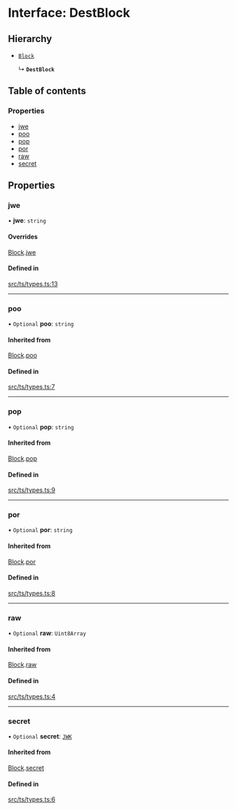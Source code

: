 # Interface: DestBlock

## Hierarchy

- [`Block`](Block.md)

  ↳ **`DestBlock`**

## Table of contents

### Properties

- [jwe](DestBlock.md#jwe)
- [poo](DestBlock.md#poo)
- [pop](DestBlock.md#pop)
- [por](DestBlock.md#por)
- [raw](DestBlock.md#raw)
- [secret](DestBlock.md#secret)

## Properties

### jwe

• **jwe**: `string`

#### Overrides

[Block](Block.md).[jwe](Block.md#jwe)

#### Defined in

[src/ts/types.ts:13](https://gitlab.com/i3-market/code/wp3/t3.3/non-repudiable-exchange/non-repudiable-proofs/-/blob/cd48614/src/ts/types.ts#L13)

___

### poo

• `Optional` **poo**: `string`

#### Inherited from

[Block](Block.md).[poo](Block.md#poo)

#### Defined in

[src/ts/types.ts:7](https://gitlab.com/i3-market/code/wp3/t3.3/non-repudiable-exchange/non-repudiable-proofs/-/blob/cd48614/src/ts/types.ts#L7)

___

### pop

• `Optional` **pop**: `string`

#### Inherited from

[Block](Block.md).[pop](Block.md#pop)

#### Defined in

[src/ts/types.ts:9](https://gitlab.com/i3-market/code/wp3/t3.3/non-repudiable-exchange/non-repudiable-proofs/-/blob/cd48614/src/ts/types.ts#L9)

___

### por

• `Optional` **por**: `string`

#### Inherited from

[Block](Block.md).[por](Block.md#por)

#### Defined in

[src/ts/types.ts:8](https://gitlab.com/i3-market/code/wp3/t3.3/non-repudiable-exchange/non-repudiable-proofs/-/blob/cd48614/src/ts/types.ts#L8)

___

### raw

• `Optional` **raw**: `Uint8Array`

#### Inherited from

[Block](Block.md).[raw](Block.md#raw)

#### Defined in

[src/ts/types.ts:4](https://gitlab.com/i3-market/code/wp3/t3.3/non-repudiable-exchange/non-repudiable-proofs/-/blob/cd48614/src/ts/types.ts#L4)

___

### secret

• `Optional` **secret**: [`JWK`](JWK.md)

#### Inherited from

[Block](Block.md).[secret](Block.md#secret)

#### Defined in

[src/ts/types.ts:6](https://gitlab.com/i3-market/code/wp3/t3.3/non-repudiable-exchange/non-repudiable-proofs/-/blob/cd48614/src/ts/types.ts#L6)
